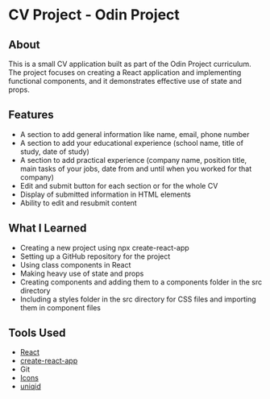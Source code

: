 # CV Project - Odin Project

## About

This is a small CV application built as part of the Odin Project curriculum. The project focuses on creating a React application and implementing functional components, and it demonstrates effective use of state and props.

## Features

- A section to add general information like name, email, phone number
- A section to add your educational experience (school name, title of study, date of study)
- A section to add practical experience (company name, position title, main tasks of your jobs, date from and until when you worked for that company)
- Edit and submit button for each section or for the whole CV
- Display of submitted information in HTML elements
- Ability to edit and resubmit content

## What I Learned

- Creating a new project using npx create-react-app
- Setting up a GitHub repository for the project
- Using class components in React
- Making heavy use of state and props
- Creating components and adding them to a components folder in the src directory
- Including a styles folder in the src directory for CSS files and importing them in component files

## Tools Used

- [React](https://react.dev/)
- [create-react-app](https://create-react-app.dev/)
- Git
- [Icons](https://pictogrammers.com/)
- [uniqid](https://www.npmjs.com/package/uniqid)
